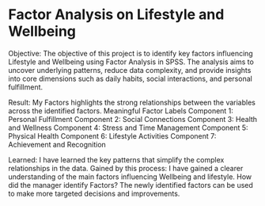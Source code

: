# Factor Analysis on Lifestyle and Wellbeing

Objective: The objective of this project is to identify key factors influencing Lifestyle and Wellbeing using Factor Analysis in SPSS. The analysis aims to uncover underlying patterns, reduce data complexity, and provide insights into core dimensions such as daily habits, social interactions, and personal fulfillment.

Result:  My Factors highlights the strong relationships between the variables across the identified factors.
Meaningful Factor Labels
Component 1: Personal Fulfillment
Component 2: Social Connections
Component 3: Health and Wellness
Component 4: Stress and Time Management
Component 5: Physical Health
Component 6: Lifestyle Activities
Component 7: Achievement and Recognition

Learned: I have learned the key patterns that simplify the complex relationships in the data.
Gained by this process: I have gained a clearer understanding of the main factors influencing Wellbeing and lifestyle.
How did the manager identify Factors? The newly identified factors can be used to make more targeted decisions and improvements.







